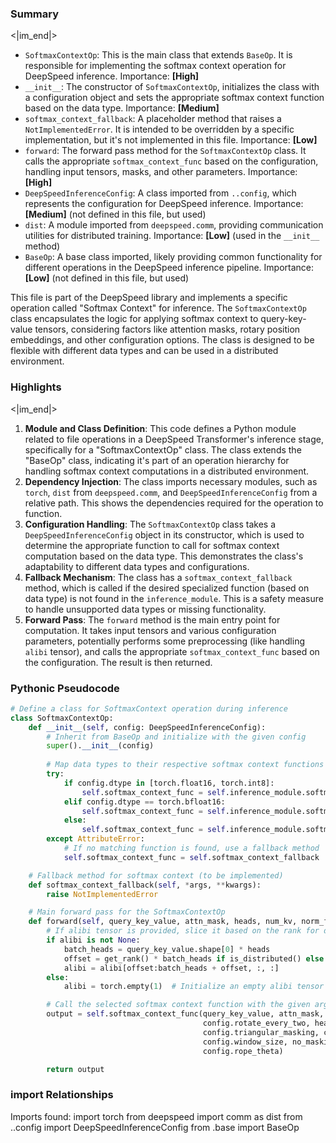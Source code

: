 

### Summary

<|im_end|>

* `SoftmaxContextOp`: This is the main class that extends `BaseOp`. It is responsible for implementing the softmax context operation for DeepSpeed inference. Importance: **[High]**
* `__init__`: The constructor of `SoftmaxContextOp`, initializes the class with a configuration object and sets the appropriate softmax context function based on the data type. Importance: **[Medium]**
* `softmax_context_fallback`: A placeholder method that raises a `NotImplementedError`. It is intended to be overridden by a specific implementation, but it's not implemented in this file. Importance: **[Low]**
* `forward`: The forward pass method for the `SoftmaxContextOp` class. It calls the appropriate `softmax_context_func` based on the configuration, handling input tensors, masks, and other parameters. Importance: **[High]**
* `DeepSpeedInferenceConfig`: A class imported from `..config`, which represents the configuration for DeepSpeed inference. Importance: **[Medium]** (not defined in this file, but used)
* `dist`: A module imported from `deepspeed.comm`, providing communication utilities for distributed training. Importance: **[Low]** (used in the `__init__` method)
* `BaseOp`: A base class imported, likely providing common functionality for different operations in the DeepSpeed inference pipeline. Importance: **[Low]** (not defined in this file, but used)

This file is part of the DeepSpeed library and implements a specific operation called "Softmax Context" for inference. The `SoftmaxContextOp` class encapsulates the logic for applying softmax context to query-key-value tensors, considering factors like attention masks, rotary position embeddings, and other configuration options. The class is designed to be flexible with different data types and can be used in a distributed environment.

### Highlights

<|im_end|>

1. **Module and Class Definition**: This code defines a Python module related to file operations in a DeepSpeed Transformer's inference stage, specifically for a "SoftmaxContextOp" class. The class extends the "BaseOp" class, indicating it's part of an operation hierarchy for handling softmax context computations in a distributed environment.
2. **Dependency Injection**: The class imports necessary modules, such as `torch`, `dist` from `deepspeed.comm`, and `DeepSpeedInferenceConfig` from a relative path. This shows the dependencies required for the operation to function.
3. **Configuration Handling**: The `SoftmaxContextOp` class takes a `DeepSpeedInferenceConfig` object in its constructor, which is used to determine the appropriate function to call for softmax context computation based on the data type. This demonstrates the class's adaptability to different data types and configurations.
4. **Fallback Mechanism**: The class has a `softmax_context_fallback` method, which is called if the desired specialized function (based on data type) is not found in the `inference_module`. This is a safety measure to handle unsupported data types or missing functionality.
5. **Forward Pass**: The `forward` method is the main entry point for computation. It takes input tensors and various configuration parameters, potentially performs some preprocessing (like handling `alibi` tensor), and calls the appropriate `softmax_context_func` based on the configuration. The result is then returned.

### Pythonic Pseudocode

```python
# Define a class for SoftmaxContext operation during inference
class SoftmaxContextOp:
    def __init__(self, config: DeepSpeedInferenceConfig):
        # Inherit from BaseOp and initialize with the given config
        super().__init__(config)
        
        # Map data types to their respective softmax context functions
        try:
            if config.dtype in [torch.float16, torch.int8]:
                self.softmax_context_func = self.inference_module.softmax_context_fp16
            elif config.dtype == torch.bfloat16:
                self.softmax_context_func = self.inference_module.softmax_context_bf16
            else:
                self.softmax_context_func = self.inference_module.softmax_context_fp32
        except AttributeError:
            # If no matching function is found, use a fallback method
            self.softmax_context_func = self.softmax_context_fallback  # Not implemented

    # Fallback method for softmax context (to be implemented)
    def softmax_context_fallback(self, *args, **kwargs):
        raise NotImplementedError

    # Main forward pass for the SoftmaxContextOp
    def forward(self, query_key_value, attn_mask, heads, num_kv, norm_factor, no_masking, layer_id, num_layers, alibi):
        # If alibi tensor is provided, slice it based on the rank for distributed setup
        if alibi is not None:
            batch_heads = query_key_value.shape[0] * heads
            offset = get_rank() * batch_heads if is_distributed() else 0
            alibi = alibi[offset:batch_heads + offset, :, :]
        else:
            alibi = torch.empty(1)  # Initialize an empty alibi tensor if not provided

        # Call the selected softmax context function with the given arguments and config values
        output = self.softmax_context_func(query_key_value, attn_mask, config.rotary_dim, config.rotate_half,
                                           config.rotate_every_two, heads, num_kv, norm_factor,
                                           config.triangular_masking, config.local_attention,
                                           config.window_size, no_masking, layer_id, num_layers, alibi,
                                           config.rope_theta)

        return output
```


### import Relationships

Imports found:
import torch
from deepspeed import comm as dist
from ..config import DeepSpeedInferenceConfig
from .base import BaseOp